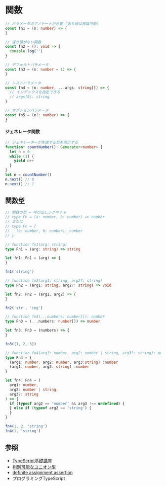 # 関数

```ts
// パラメータのアノテートが必要 (返り値は推論可能)
const fn1 = (n: number) => {
}

// 返り値がない関数
const fn2 = (): void => {
  console.log('')
}

// デフォルトパラメータ
const fn3 = (n: number = 1) => {
}

// レストパラメータ
const fn4 = (n: number, ...args: string[]) => {
  // インデックスを指定できる
  // args[0]: string
}

// オプションパラメータ
const fn5 = (n?: number) => {
}
```

#### ジェネレータ関数

```ts
// ジェネレーターが生成する型を明示する
function* countNumber(): Generator<number> {
  let n = 0
  while (1) {
    yield n++
  }
}
let n = countNumber()
n.next() // 0
n.next() // 1
```

## 関数型

```ts
// 関数の型 = 呼び出しシグネチャ
// type Fn = (a: number, b: number) => number
// または
// type Fn = {
//   (a: number, b: number): number
// }

// function fn1(arg: string)
type Fn1 = (arg: string) => string

let fn1: Fn1 = (arg) => {
}

fn1('string')

// function fn2(arg1: string, arg2?: string)
type Fn2 = (arg1: string, arg2?: string) => void

let fn2: Fn2 = (arg1, arg2) => {
}

fn2('str', 'ing')

// function fn3(...numbers: number[]): number
type Fn3 = (...numbers: number[]) => number

let fn3: Fn3 = (numbers) => {
}

fn3([1, 2, 3])

// function fn4(arg1: number, arg2: number | string, arg3?: string): number
type Fn4 = {
  (arg1: number, arg2: number, arg3:string) :number
  (arg1: number, arg2: string) :number
}

let fn4: Fn4 = (
  arg1: number,
  arg2: number | string,
  arg3?: string
) => {
  if (typeof arg2 == 'number' && arg3 !== undefined) {
  } else if (typeof arg2 == 'string') {
  }
}

fn4(1, 2, 'string')
fn4(1, 'string')
```

## 参照
- [TypeScript基礎講座](https://www.udemy.com/course/typescript-y/)
- [判別可能なユニオン型](https://typescriptbook.jp/reference/values-types-variables/discriminated-union)
- [definite assignment assertion](https://typescriptbook.jp/reference/values-types-variables/definite-assignment-assertion)
- プログラミングTypeScript
